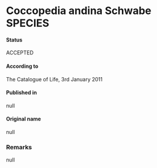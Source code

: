Coccopedia andina Schwabe SPECIES
=======

#### Status
ACCEPTED

#### According to
The Catalogue of Life, 3rd January 2011

#### Published in
null

#### Original name
null

### Remarks
null